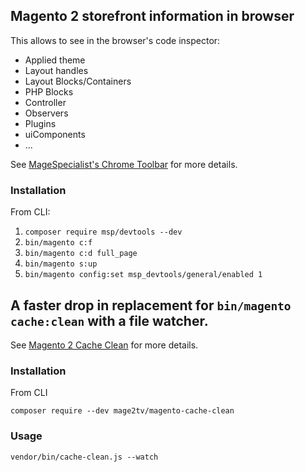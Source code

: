 
## Magento 2 storefront information in browser

This allows to see in the browser's code inspector:

- Applied theme
- Layout handles
- Layout Blocks/Containers
- PHP Blocks
- Controller
- Observers
- Plugins
- uiComponents
- ...

See [MageSpecialist's Chrome Toolbar](https://github.com/magespecialist/mage-chrome-toolbar#magento-chrome-toolbar-for-msp-devtools) for more details.

### Installation

From CLI:

1. `composer require msp/devtools --dev`
2. `bin/magento c:f`
3. `bin/magento c:d full_page`
4. `bin/magento s:up`
5. `bin/magento config:set msp_devtools/general/enabled 1`

## A faster drop in replacement for `bin/magento cache:clean` with a file watcher.

See [Magento 2 Cache Clean](https://github.com/mage2tv/magento-cache-clean#magento-2-cache-clean) for more details.

### Installation

From CLI

`composer require --dev mage2tv/magento-cache-clean`

### Usage

`vendor/bin/cache-clean.js --watch`
